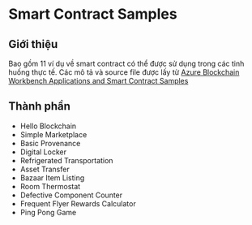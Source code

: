# Smart Contract Samples

## Giới thiệu

Bao gồm 11 ví dụ về smart contract có thể được sử dụng trong các tinh huống thực tế. Các mô tả và source file được lấy từ [Azure Blockchain Workbench Applications and Smart Contract Samples](https://github.com/Azure-Samples/blockchain/tree/master/blockchain-workbench/application-and-smart-contract-samples)

## Thành phần

- Hello Blockchain
- Simple Marketplace
- Basic Provenance
- Digital Locker
- Refrigerated Transportation
- Asset Transfer
- Bazaar Item Listing
- Room Thermostat
- Defective Component Counter
- Frequent Flyer Rewards Calculator
- Ping Pong Game